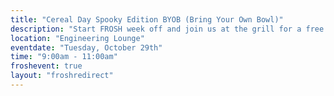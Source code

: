 ```yaml
---
title: "Cereal Day Spooky Edition BYOB (Bring Your Own Bowl)"
description: "Start FROSH week off and join us at the grill for a free pancake breakfast at Tonken Plaza (courtyard in front of the Engineering Building)! Pancakes and syrup will be provided! While supplies last."
location: "Engineering Lounge"
eventdate: "Tuesday, October 29th"
time: "9:00am - 11:00am"
froshevent: true
layout: "froshredirect"
---
```

